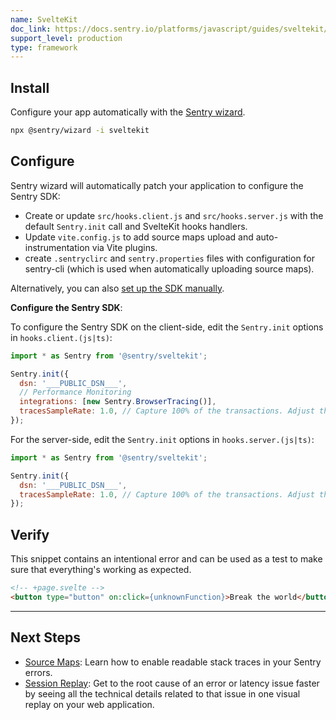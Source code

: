 ```yaml
---
name: SvelteKit
doc_link: https://docs.sentry.io/platforms/javascript/guides/sveltekit/
support_level: production
type: framework
---
```


## Install

Configure your app automatically with the [Sentry wizard](https://docs.sentry.io/platforms/javascript/guides/sveltekit/#install).

```bash
npx @sentry/wizard -i sveltekit
```

## Configure

Sentry wizard will automatically patch your application to configure the Sentry SDK:

- Create or update `src/hooks.client.js` and `src/hooks.server.js` with the default `Sentry.init` call and SvelteKit hooks handlers.
- Update `vite.config.js` to add source maps upload and auto-instrumentation via Vite plugins.
- create `.sentryclirc` and `sentry.properties` files with configuration for sentry-cli (which is used when automatically uploading source maps).

Alternatively, you can also [set up the SDK manually](https://docs.sentry.io/platforms/javascript/guides/sveltekit/manual-setup/).

**Configure the Sentry SDK**:

To configure the Sentry SDK on the client-side, edit the `Sentry.init` options in `hooks.client.(js|ts)`:

```javascript
import * as Sentry from '@sentry/sveltekit';

Sentry.init({
  dsn: '___PUBLIC_DSN___',
  // Performance Monitoring
  integrations: [new Sentry.BrowserTracing()],
  tracesSampleRate: 1.0, // Capture 100% of the transactions. Adjust this value in production as necessary.
});
```

For the server-side, edit the `Sentry.init` options in `hooks.server.(js|ts)`:

```javascript
import * as Sentry from '@sentry/sveltekit';

Sentry.init({
  dsn: '___PUBLIC_DSN___',
  tracesSampleRate: 1.0, // Capture 100% of the transactions. Adjust this value in production as necessary.
});
```

## Verify

This snippet contains an intentional error and can be used as a test to make sure that everything's working as expected.

```html
<!-- +page.svelte -->
<button type="button" on:click={unknownFunction}>Break the world</button>
```

---

## Next Steps

- [Source Maps](https://docs.sentry.io/platforms/javascript/guides/sveltekit/sourcemaps/): Learn how to enable readable stack traces in your Sentry errors.
- [Session Replay](https://docs.sentry.io/platforms/javascript/guides/sveltekit/session-replay/): Get to the root cause of an error or latency issue faster by seeing all the technical details related to that issue in one visual replay on your web application.
